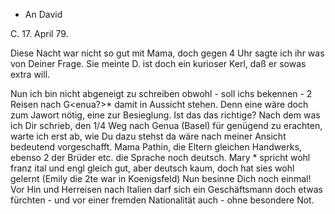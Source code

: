 + An David

 C. 17. April 79.

Diese Nacht war nicht so gut mit Mama, doch gegen 4 Uhr sagte ich ihr was von Deiner Frage. Sie meinte D. ist doch ein kurioser Kerl, daß er sowas extra will.

Nun ich bin nicht abgeneigt zu schreiben obwohl - soll ichs bekennen - 2 Reisen nach G<enua?>* damit in Aussicht stehen. Denn eine wäre doch zum Jawort nötig, eine zur Besieglung. Ist das das richtige? Nach dem was ich Dir schrieb, den 1/4 Weg nach Genua (Basel) für genügend zu erachten, warte ich erst ab, wie Du dazu stehst da wäre nach meiner Ansicht bedeutend vorgeschafft. Mama Pathin, die Eltern gleichen Handwerks, ebenso 2 der Brüder etc. die Sprache noch deutsch. Mary <Jorand>* spricht wohl franz ital und engl gleich gut, aber deutsch kaum, doch hat sies wohl gelernt (Emily die 2te war in Koenigsfeld) Nun besinne Dich noch einmal! Vor Hin und Herreisen nach Italien darf sich ein Geschäftsmann doch etwas fürchten - und vor einer fremden Nationalität auch - ohne besondere Not.
